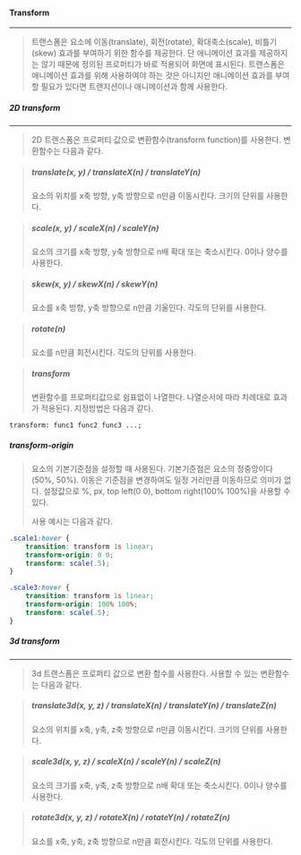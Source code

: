 #### Transform

------

> 트랜스폼은 요소에 이동(translate), 회전(rotate), 확대축소(scale), 비틀기(skew) 효과를 부여하기 위한 함수를 제공한다. 단 애니메이션 효과를 제공하지는 않기 때문에 정의된 프로퍼티가 바로 적용되어 화면에 표시된다. 트랜스폼은 애니메이션 효과를 위해 사용하여야 하는 것은 아니지만 애니메이션 효과를 부여할 필요가 있다면 트랜지션이나 애니메이션과 함께 사용한다.



##### 2D transform

------

> 2D 트랜스폼은 프로퍼티 값으로 변환함수(transform function)를 사용한다. 변환함수는 다음과 같다.

> ##### translate(x, y) / translateX(n) / translateY(n)
>
> 요소의 위치를 x축 방향, y축 방향으로 n만큼 이동시킨다. 크기의 단위를 사용한다.

> ##### scale(x, y) / scaleX(n) / scaleY(n)
>
> 요소의 크기를 x축 방향, y축 방향으로 n배 확대 또는 축소시킨다. 0이나 양수를 사용한다.

> ##### skew(x, y) / skewX(n) / skewY(n)
>
> 요소를 x축 방향, y축 방향으로 n만큼 기울인다. 각도의 단위를 사용한다.

> ##### rotate(n)
>
> 요소를 n만큼 회전시킨다. 각도의 단위를 사용한다.

> ##### transform
>
> 변환함수를 프로퍼티값으로 쉼표없이 나열한다. 나열순서에 따라 차례대로 효과가 적용된다. 지정방법은 다음과 같다.

```
transform: func1 func2 func3 ...;
```



##### transform-origin

> 요소의 기본기준점을 설정할 때 사용된다. 기본기준점은 요소의 정중앙이다(50%, 50%). 이동은 기준점을 변경하여도 일정 거리만큼 이동하므로 의미가 없다. 설정값으로 %, px, top left(0 0), bottom right(100% 100%)을 사용할 수 있다. 
>
> 사용 예시는 다음과 같다.

```scss
.scale1:hover {
	transition: transform 1s linear;
	transform-origin: 0 0;
	transform: scale(.5);
}

.scale3:hover {
    transition: transform 1s linear;
    transform-origin: 100% 100%;
    transform: scale(.5);
}
```



##### 3d transform

------

> 3d 트랜스폼은 프로퍼티 값으로 변환 함수를 사용한다. 사용할 수 있는 변환함수는 다음과 같다.

> ##### translate3d(x, y, z) / translateX(n) / translateY(n) / translateZ(n)
>
> 요소의 위치를 x축, y축, z축 방향으로 n만큼 이동시킨다. 크기의 단위를 사용한다.

> ##### scale3d(x, y, z) / scaleX(n) / scaleY(n) / scaleZ(n)
>
> 요소의 크기를 x축, y축, z축 방향으로 n배 확대 또는 축소시킨다. 0이나 양수를 사용한다.

> ##### rotate3d(x, y, z) / rotateX(n) / rotateY(n) / rotateZ(n)
>
> 요소를 x축, y축, z축 방향으로 n만큼 회전시킨다. 각도의 단위를 사용한다.